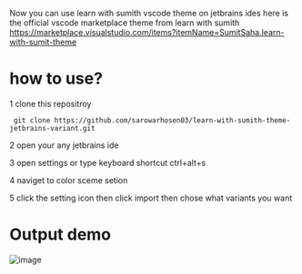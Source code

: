 Now you can use learn with sumith vscode theme on jetbrains ides
here is the official vscode marketplace theme from learn with sumith https://marketplace.visualstudio.com/items?itemName=SumitSaha.learn-with-sumit-theme

# how to use?
1 clone this repositroy
   ```
    git clone https://github.com/sarowarhosen03/learn-with-sumith-theme-jetbrains-variant.git
   ```
   

2 open your any jetbrains ide

3 open settings or type keyboard shortcut ctrl+alt+s

4 naviget to color sceme setion 

5 click the setting icon then click import then chose what variants you want

# Output  demo
![image](https://github.com/sarowarhosen03/learn-with-sumith-theme-jetbrains-variant/assets/98280301/5eddf093-9bc4-4a69-b33c-6ed8711a31b5)



